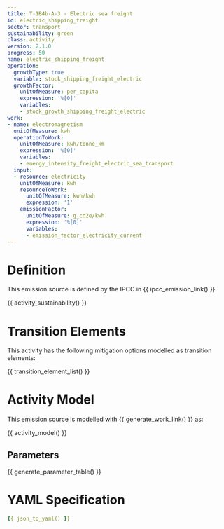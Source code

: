 ```yaml
---
title: T-1B4b-A-3 - Electric sea freight
id: electric_shipping_freight
sector: transport
sustainability: green
class: activity
version: 2.1.0
progress: 50
name: electric_shipping_freight
operation:
  growthType: true
  variable: stock_shipping_freight_electric
  growthFactor:
    unitOfMeasure: per_capita
    expression: '%[0]'
    variables:
    - stock_growth_shipping_freight_electric
work:
- name: electromagnetism
  unitOfMeasure: kwh
  operationToWork:
    unitOfMeasure: kwh/tonne_km
    expression: '%[0]'
    variables:
    - energy_intensity_freight_electric_sea_transport
  input:
  - resource: electricity
    unitOfMeasure: kwh
    resourceToWork:
      unitOfMeasure: kwh/kwh
      expression: '1'
    emissionFactor:
      unitOfMeasure: g_co2e/kwh
      expression: '%[0]'
      variables:
      - emission_factor_electricity_current
---
```

# Definition
This emission source is defined by the IPCC in {{ ipcc_emission_link() }}.


{{ activity_sustainability() }}

# Transition Elements

This activity has the following mitigation options modelled as transition elements:

{{ transition_element_list() }}

# Activity Model
This emission source is modelled with {{ generate_work_link() }} as:

{{ activity_model() }}

## Parameters

{{ generate_parameter_table() }}

# YAML Specification

```yaml
{{ json_to_yaml() }}
```
